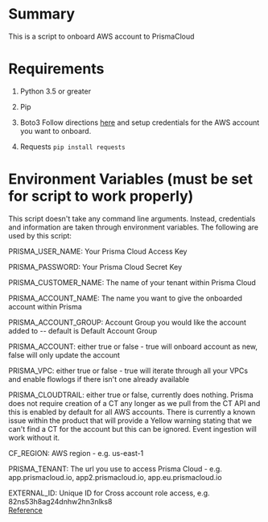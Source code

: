 # Summary

This is a script to onboard AWS account to PrismaCloud

# Requirements

1. Python 3.5 or greater

2. Pip

3. Boto3
Follow directions [here](https://pypi.org/project/boto3/) and setup credentials for the AWS account you want to onboard.

4. Requests
`pip install requests`


# Environment Variables (must be set for script to work properly)

This script doesn't take any command line arguments. Instead, credentials and information are taken through environment variables. The following are used by this script:

PRISMA_USER_NAME: Your Prisma Cloud Access Key 

PRISMA_PASSWORD: Your Prisma Cloud Secret Key

PRISMA_CUSTOMER_NAME: The name of your tenant within Prisma Cloud

PRISMA_ACCOUNT_NAME: The name you want to give the onboarded account within Prisma

PRISMA_ACCOUNT_GROUP: Account Group you would like the account added to -- default is Default Account Group

PRISMA_ACCOUNT: either true or false - true will onboard account as new, false will only update the account

PRISMA_VPC: either true or false - true will iterate through all your VPCs and enable flowlogs if there isn't one already available

PRISMA_CLOUDTRAIL: either true or false, currently does nothing. Prisma does not require creation of a CT any longer as we pull from the CT API and this is
enabled by default for all AWS accounts. There is currently a known issue within the product that will provide a Yellow warning stating that we can't find a CT for the account but this can be ignored. Event ingestion will work without it.

CF_REGION: AWS region - e.g. us-east-1 

PRISMA_TENANT: The url you use to access Prisma Cloud - e.g. app.prismacloud.io, app2.prismacloud.io, app.eu.prismacloud.io

EXTERNAL_ID: Unique ID for Cross account role access, e.g. 82ns53h8ag24dnhw2hn3nlks8  
[Reference](https://docs.aws.amazon.com/IAM/latest/UserGuide/id_roles_create_for-user_externalid.html)


